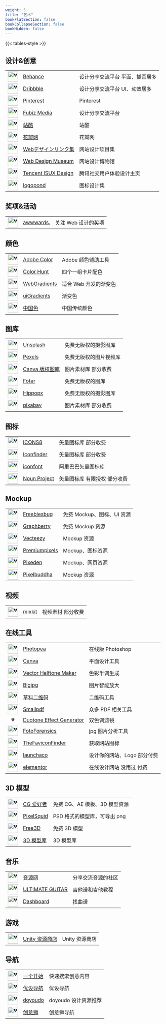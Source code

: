 ```yaml
---
weight: 5
title: "艺术"
bookFlatSection: false
bookCollapseSection: false
bookHidden: false
---
```


{{< tables-style >}}


## 设计&创意

|  |  |  |
| :----: | ---- | ---- |
| <img loading="lazy" width="32px" alt="💔" src="https://www.behance.net/favicon.ico"> | [Behance](https://www.behance.net/) | 设计分享交流平台 平面、插画居多 |
| <img loading="lazy" width="32px" alt="💔" src="https://cdn.dribbble.com/assets/favicon-b38525134603b9513174ec887944bde1a869eb6cd414f4d640ee48ab2a15a26b.ico"> | [Dribbble](https://dribbble.com/) | 设计分享交流平台 UI、动效居多 |
| <img loading="lazy" width="32px" alt="💔" src="https://s.pinimg.com/webapp/favicon-54a5b2af.png	"> | [Pinterest](https://www.pinterest.com/) | Pinterest |
| <img loading="lazy" width="32px" alt="💔" src="https://www.fubiz.net/wp-content/themes/fubiz/assets/images/favicons/news-32x32.png"> | [Fubiz Media](http://www.fubiz.net/) | 设计分享交流平台 |
| <img loading="lazy" width="32px" alt="💔" src="https://static.zcool.cn/z/site/favicon.ico"> | [站酷](https://www.zcool.com.cn/) | 站酷 |
| <img loading="lazy" width="32px" alt="💔" src="https://huaban.com/favicon.ico"> | [花瓣网](http://huaban.com/) | 花瓣网 |
| <img loading="lazy" width="32px" alt="💔" src="https://bm.straightline.jp/static/image/favicon.ico"> | [Webデザインリンク集](http://bm.straightline.jp/) | 网站设计项目集 |
| <img loading="lazy" width="32px" alt="💔" src=" https://www.webdesignmuseum.org/favicon/favicon-32x32.png"> | [Web Design Museum](https://www.webdesignmuseum.org/) | 网站设计博物馆 |
| <img loading="lazy" width="32px" alt="💔" src="https://isux.tencent.com/static/images/favicon.ico	"> | [Tencent ISUX Design](https://isux.tencent.com/) | 腾讯社交用户体验设计主页 |
| <img loading="lazy" width="32px" alt="💔" src="https://logopond.com/favicon.ico"> | [logopond](https://logopond.com/) | 图标设计集 |

## 奖项&活动

|  |  |  |
| :----: | ---- | ---- |
| <img loading="lazy" width="32px" alt="💔" src="https://www.awwwards.com/favicon.ico"> | [awwwards.](https://www.awwwards.com) | 关注 Web 设计的奖项 |

## 颜色

|  |  |  |
| :----: | ---- | ---- |
| <img loading="lazy" width="32px" alt="💔" src="https://color.adobe.com/favicon.ico"> | [Adobe Color](https://color.adobe.com/) | Adobe 颜色辅助工具 |
| <img loading="lazy" width="32px" alt="💔" src="https://www.colorhunt.co/img/color-hunt-icon-ios.png"> | [Color Hunt](https://www.colorhunt.co) | 四个一组卡片配色 |
| <img loading="lazy" width="32px" alt="💔" src="https://webgradients.com/favicons/favicon-32x32.png"> | [WebGradients](https://webgradients.com) | 适合 Web 开发的渐变色 |
| <img loading="lazy" width="32px" alt="💔" src="https://uigradients.com/static/images/favicon-32x32.png"> | [uiGradients](https://uigradients.com) | 渐变色 |
| <img loading="lazy" width="32px" alt="💔" src="https://zhongguose.com/favicon.ico"> | [中国色](http://zhongguose.com) | 中国传统颜色 |


## 图库

|  |  |  |
| :----: | ---- | ---- |
| <img loading="lazy" width="32px" alt="💔" src="https://unsplash.com/favicon-32x32.png"> | [Unsplash](https://unsplash.com/) | 免费无版权的摄影图库 |
| <img loading="lazy" width="32px" alt="💔" src="https://www.pexels.com/favicon.ico"> | [Pexels](https://www.pexels.com/) | 免费无版权的图片视频库 |
| <img loading="lazy" width="32px" alt="💔" src="https://canva.com/favicon.ico"> | [Canva 版权图库](https://www.canva.com/photos/) | 图片素材库 部分收费 |
| <img loading="lazy" width="32px" alt="💔" src="https://foter.com/favicon.ico"> | [Foter](https://foter.com/) | 免费无版权的图库 |
| <img loading="lazy" width="32px" alt="💔" src="https://www.hippopx.com/public/css/favicon.ico"> | [Hippopx](https://www.hippopx.com/) | 免费无版权的摄影图库 |
| <img loading="lazy" width="32px" alt="💔" src="https://pixabay.com/favicon.ico"> | [pixabay](https://pixabay.com/) | 图片素材库 部分收费 |

## 图标

|  |  |  |
| :----: | ---- | ---- |
| <img loading="lazy" width="32px" alt="💔" src="https://icons8.com/vue-static/landings/primary-landings/favs/icons8_fav_32%C3%9732.png"> | [ICONS8](https://icons8.com/) | 矢量图标库 部分收费 |
| <img loading="lazy" width="32px" alt="💔" src="https://www.iconfinder.com/static/img/favicons/favicon-32x32.png"> | [Iconfinder](https://www.iconfinder.com/) | 矢量图标库 部分收费 |
| <img loading="lazy" width="32px" alt="💔" src="https://img.alicdn.com/imgextra/i2/O1CN01ZyAlrn1MwaMhqz36G_!!6000000001499-73-tps-64-64.ico"> | [iconfont](https://www.iconfont.cn) | 阿里巴巴矢量图标库 |
| <img loading="lazy" width="32px" alt="💔" src="https://static.production.thenounproject.com/img/favicons/favicon-32x32.015f779a87e7.png"> | [Noun Project](https://thenounproject.com/) | 矢量图标库 有限授权 部分收费 |

## Mockup

|  |  |  |
| :----: | ---- | ---- |
| <img loading="lazy" width="32px" alt="💔" src="https://cdn.freebiesbug.com/favicon.ico"> | [Freebiesbug](https://freebiesbug.com) | 免费 Mockup、图标、UI 资源 |
| <img loading="lazy" width="32px" alt="💔" src="https://www.graphberry.com/favicon.ico"> | [Graphberry](https://www.graphberry.com) | 免费 Mockup 资源 |
| <img loading="lazy" width="32px" alt="💔" src="https://www.vecteezy.com/favicon.ico"> | [Vecteezy](https://www.vecteezy.com) | Mockup 资源 |
| <img loading="lazy" width="32px" alt="💔" src="abc"> | [Premiumpixels](https://www.premiumpixels.com) | Mockup、图标资源 |
| <img loading="lazy" width="32px" alt="💔" src="https://www.pixeden.com/favicon.ico"> | [Pixeden](https://www.pixeden.com) | Mockup、网页资源 |
| <img loading="lazy" width="32px" alt="💔" src="https://pixelbuddha.net/assets/images/content/favicon/favicon-32.png"> | [Pixelbuddha](https://pixelbuddha.net/) | Mockup 资源 |

## 视频

|  |  |  |
| :----: | ---- | ---- |
| <img loading="lazy" width="32px" alt="💔" src="https://mixkit.co/build/favicons/apple-icon-72x72-65d8de4120b737fcccf4be0dd5e3604c7d0aa062eeb594876e4aac1f3aaf22a6.png"> | [mixkit](https://mixkit.co) | 视频素材 部分收费 |

## 在线工具

|  |  |  |
| :----: | ---- | ---- |
| <img loading="lazy" width="32px" alt="💔" src="https://www.photopea.com/promo/thumb256.png"> | [Photopea](https://www.photopea.com) | 在线版 Photoshop |
| <img loading="lazy" width="32px" alt="💔" src="https://canva.com/favicon.ico"> | [Canva](https://www.canva.com) | 平面设计工具 |
| <img loading="lazy" width="32px" alt="💔" src="https://xoihazard.com/favicon.ico"> | [Vector Halftone Maker](https://xoihazard.com/tools/halftone/) | 色彩半调生成 |
| <img loading="lazy" width="32px" alt="💔" src="https://bigjpg.com/static/css/touch-icon-iphone.png"> | [Bigjpg](https://bigjpg.com) | 图片智能放大 |
| <img loading="lazy" width="32px" alt="💔" src="https://cli.im/favicon.ico"> | [草料二维码](https://cli.im/) | 二维码工具 |
| <img loading="lazy" width="32px" alt="💔" src="https://smallpdf.com/favicon.png"> | [Smallpdf](https://smallpdf.com/pdf-tools) | 众多 PDF 相关工具 |
| 💔 | [Duotone Effect Generator](https://duotones.co) | 双色调滤镜 |
| <img loading="lazy" width="32px" alt="💔" src="https://fotoforensics.com/apple-touch-icon.png"> | [FotoForensics](https://fotoforensics.com/) | jpg 图片分析工具 |
| <img loading="lazy" width="32px" alt="💔" src="https://besticon.herokuapp.com/apple-touch-icon.png"> | [TheFaviconFinder](https://besticon.herokuapp.com/) | 获取网站图标 |
| <img loading="lazy" width="32px" alt="💔" src="https://www.launchaco.com/static/favicon.ico"> | [launchaco](https://www.launchaco.com) | 设计你的网站、Logo 部分付费 |
| <img loading="lazy" width="32px" alt="💔" src="https://elementor.com/marketing/wp-content/uploads/2021/06/cropped-fav2-32x32.png"> | [elementor](https://elementor.com) | 在线设计网站 没用过 付费 |

## 3D 模型

|  |  |  |
| :----: | ---- | ---- |
| <img loading="lazy" width="32px" alt="💔" src="https://www.cgahz.com/favicon.ico"> | [CG 爱好者](http://www.cgahz.com) | 免费 CG、AE 模板、3D 模型资源 |
| <img loading="lazy" width="32px" alt="💔" src="https://assets.pixelsquid.com/assets/favicons/favicon-32x32-07ddbe287817f07223b2cb709de65060085c56a5d7f784483cee716be26753ca.png"> | [PixelSquid](https://www.pixelsquid.com/) | PSD 格式的模型库，可导出 png |
| <img loading="lazy" width="32px" alt="💔" src="https://free3d.com/favicon.ico"> | [Free3D](https://free3d.com) | 免费 3D 模型 |
| <img loading="lazy" width="32px" alt="💔" src="https://www.cgmodel.com/favicon.ico"> | [3D 模型库](https://www.cgmodel.com/model/all_1_0_0_0_0_0_0_0_0_0_0_1_0_0_0_0_0_0_0_0) | 3D 模型库 |

## 音乐

|  |  |  |
| :----: | ---- | ---- |
| <img loading="lazy" width="32px" alt="💔" src="https://www.midivst.com/favicon.ico"> | [音源网](https://www.midivst.com) | 分享交流音源的社区 |
| <img loading="lazy" width="32px" alt="💔" src="https://www.ultimate-guitar.com/favicon.ico"> | [ULTIMATE GUITAR](https://www.ultimate-guitar.com) | 吉他谱和吉他教程 |
| <img loading="lazy" width="32px" alt="💔" src="https://musescore.com/static/public/img/product_icons/musescore/apple-touch-icon-72x72-precomposed_ver1636012912.png"> | [Dashboard](https://musescore.com/) | 找曲谱 |

## 游戏

|  |  |  |
| :----: | ---- | ---- |
| <img loading="lazy" width="32px" alt="💔" src="https://unity-assetstorev2-prd.storage.googleapis.com/cdn-origin/images/favicons/favicon.ico"> | [Unity 资源商店](https://assetstore.unity.com) | Unity 资源商店 |

## 导航

|  |  |  |
| :----: | ---- | ---- |
| <img loading="lazy" width="32px" alt="💔" src="https://aur.one/images/favicon.png"> | [一个开始](https://aur.one) | 快速搜索创意内容 |
| <img loading="lazy" width="32px" alt="💔" src="https://hao.uisdc.com/favicon.ico"> | [优设导航](https://hao.uisdc.com) | 优设导航 |
| <img loading="lazy" width="32px" alt="💔" src="https://www.doyoudo.com/favicon.ico"> | [doyoudo](http://www.doyoudo.com/resources) | doyoudo 设计资源推荐 |
| <img loading="lazy" width="32px" alt="💔" src="https://chuangzaoshi.com/favicon.ico"> | [创意狮](http://chuangzaoshi.com) | 创意狮导航 |

